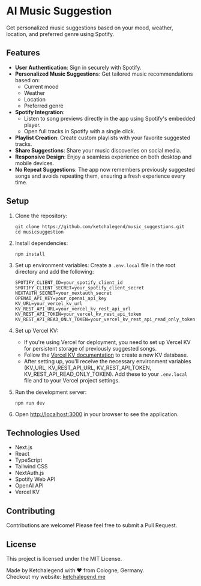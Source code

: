 # AI Music Suggestion

Get personalized music suggestions based on your mood, weather, location, and preferred genre using Spotify.

## Features

- **User Authentication**: Sign in securely with Spotify.
- **Personalized Music Suggestions**: Get tailored music recommendations based on:
  - Current mood
  - Weather
  - Location
  - Preferred genre
- **Spotify Integration**: 
  - Listen to song previews directly in the app using Spotify's embedded player.
  - Open full tracks in Spotify with a single click.
- **Playlist Creation**: Create custom playlists with your favorite suggested tracks.
- **Share Suggestions**: Share your music discoveries on social media.
- **Responsive Design**: Enjoy a seamless experience on both desktop and mobile devices.
- **No Repeat Suggestions**: The app now remembers previously suggested songs and avoids repeating them, ensuring a fresh experience every time.

## Setup

1. Clone the repository:
   ```
   git clone https://github.com/ketchalegend/music_suggestions.git
   cd musicsuggestion
   ```

2. Install dependencies:
   ```
   npm install
   ```

3. Set up environment variables:
   Create a `.env.local` file in the root directory and add the following:
   ```
   SPOTIFY_CLIENT_ID=your_spotify_client_id
   SPOTIFY_CLIENT_SECRET=your_spotify_client_secret
   NEXTAUTH_SECRET=your_nextauth_secret
   OPENAI_API_KEY=your_openai_api_key
   KV_URL=your_vercel_kv_url
   KV_REST_API_URL=your_vercel_kv_rest_api_url
   KV_REST_API_TOKEN=your_vercel_kv_rest_api_token
   KV_REST_API_READ_ONLY_TOKEN=your_vercel_kv_rest_api_read_only_token
   ```

4. Set up Vercel KV:
   - If you're using Vercel for deployment, you need to set up Vercel KV for persistent storage of previously suggested songs.
   - Follow the [Vercel KV documentation](https://vercel.com/docs/storage/vercel-kv) to create a new KV database.
   - After setting up, you'll receive the necessary environment variables (KV_URL, KV_REST_API_URL, KV_REST_API_TOKEN, KV_REST_API_READ_ONLY_TOKEN). Add these to your `.env.local` file and to your Vercel project settings.

5. Run the development server:
   ```
   npm run dev
   ```

6. Open [http://localhost:3000](http://localhost:3000) in your browser to see the application.

## Technologies Used

- Next.js
- React
- TypeScript
- Tailwind CSS
- NextAuth.js
- Spotify Web API
- OpenAI API
- Vercel KV

## Contributing

Contributions are welcome! Please feel free to submit a Pull Request.

## License

This project is licensed under the MIT License.

Made by Ketchalegend with ❤️ from Cologne, Germany.  
Checkout my website: [ketchalegend.me](https://ketchalegend.me)

